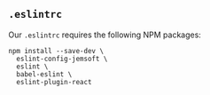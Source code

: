 ## `.eslintrc`

Our `.eslintrc` requires the following NPM packages:

```
npm install --save-dev \
  eslint-config-jemsoft \
  eslint \
  babel-eslint \
  eslint-plugin-react
```
